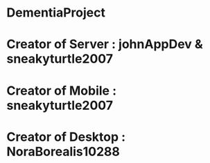 # DementiaProject
# Creator of Server : johnAppDev & sneakyturtle2007
# Creator of Mobile : sneakyturtle2007
# Creator of Desktop : NoraBorealis10288
